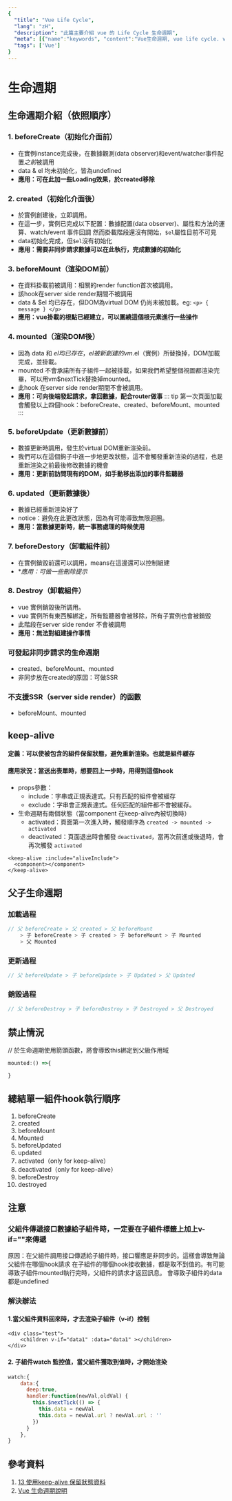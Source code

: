 ```yaml
---
{
  "title": "Vue Life Cycle",
  "lang": "zH",
  "description": "此篇主要介紹 vue 的 Life Cycle 生命週期",
  "meta": [{"name":"keywords", "content":"Vue生命週期, vue life cycle. vue"}],
  "tags": ['Vue']
}
---
```

# 生命週期

## 生命週期介紹（依照順序）
### 1. beforeCreate（初始化介面前）
- 在實例instance完成後，在數據觀測(data observer)和event/watcher事件配置*之前*被調用
- data & el 均未初始化，皆為undefined
- **應用：可在此加一些Loading效果，於created移除**
    
### 2. created（初始化介面後）
- 於實例創建後，立即調用。
- 在這一步，實例已完成以下配置：數據配置(data observer)、屬性和方法的運算、watch/event 事件回調
    然而掛載階段還沒有開始，`$el`屬性目前不可見
- data初始化完成，但`$el`沒有初始化
- **應用：需要非同步請求數據可以在此執行，完成數據的初始化**
        
### 3. beforeMount（渲染DOM前）
- 在資料掛載前被調用：相關的render function首次被調用。
- 該hook在server side render期間不被調用
- data & $el 均已存在，但DOM為virtual DOM 仍尚未被加載。eg: `<p> { message } </p>`
- **應用：vue掛載的根點已經建立，可以圍繞這個根元素進行一些操作**
  
### 4. mounted（渲染DOM後）
- 因為 data 和 $el 均已存在，el 被新創建的 vm.$el（實例）所替換掉，DOM加載完成，並掛載。
- mounted 不會承諾所有子組件一起被掛載，如果我們希望整個視圖都渲染完畢，可以用vm$nextTick替換掉mounted。
- 此hook 在server side render期間不會被調用。
- **應用：可向後端發起請求，拿回數據，配合router做事**
::: tip
第一次頁面加載會觸發以上四個hook：beforeCreate、created、beforeMount、mounted
:::
### 5. beforeUpdate（更新數據前）
- 數據更新時調用，發生於virtual DOM重新渲染前。
- 我們可以在這個鉤子中進一步地更改狀態，這不會觸發重新渲染的過程，也是重新渲染之前最後修改數據的機會
- **應用：更新前訪問現有的DOM，如手動移出添加的事件監聽器**

### 6. updated（更新數據後）
- 數據已經重新渲染好了
- notice：避免在此更改狀態，因為有可能導致無限迴圈。
- **應用：當數據更新時，統一事務處理的時候使用**

### 7. beforeDestory（卸載組件前）
- 在實例銷毀前還可以調用，means在這邊還可以控制組建
- **應用：可做一些刪除提示*

### 8. Destroy（卸載組件）
- vue 實例銷毀後所調用。
- vue 實例所有東西解綁定，所有監聽器會被移除，所有子實例也會被銷毀
- 此階段在server side render 不會被調用
- **應用：無法對組建操作事情**

### 可發起非同步請求的生命週期
- created、beforeMount、mounted
- 非同步放在created的原因：可做SSR

### 不支援SSR（server side render）的函數
- beforeMount、mounted

## keep-alive
#### 定義：可以使被包含的組件保留狀態，避免重新渲染。也就是組件緩存
#### 應用狀況：當送出表單時，想要回上一步時，用得到這個hook
- props參數：
    - include：字串或正規表達式。只有匹配的組件會被緩存
    - exclude：字串會正規表達式。任何匹配的組件都不會被緩存。
- 生命週期有兩個狀態（當component 在keep-alive內被切換時）
    - activated：頁面第一次進入時，觸發順序為 `created -> mounted -> activated`
    - deactivated：頁面退出時會觸發 `deactivated`，當再次前進或後退時，會再次觸發 `activated`
```vue
<keep-alive :include="aliveInclude">
  <component></component>
</keep-alive>
```

## 父子生命週期
### 加載過程
``` javascript
// 父 beforeCreate > 父 created > 父 beforeMount 
    > 子 beforeCreate > 子 created > 子 beforeMount > 子 Mounted
    > 父 Mounted
``` 

### 更新過程
```javascript
// 父 beforeUpdate > 子 beforeUpdate > 子 Updated > 父 Updated
```

### 銷毀過程
```javascript
// 父 beforeDestroy > 子 beforeDestroy > 子 Destroyed > 父 Destroyed
```

## 禁止情況
// 於生命週期使用箭頭函數，將會導致this綁定到父級作用域
```javascript
mounted:() =>{

}
```

## 總結單一組件hook執行順序
1. beforeCreate
2. created
3. beforeMount
4. Mounted
5. beforeUpdated
6. updated
7. activated（only for keep-alive）
8. deactivated（only for keep-alive）
9. beforeDestroy
10. destroyed

## 注意
### 父組件傳遞接口數據給子組件時，一定要在子組件標籤上加上v-if=""來傳遞
原因：在父組件調用接口傳遞給子組件時，接口響應是非同步的。這樣會導致無論父組件在哪個hook請求
在子組件的哪個hook接收數據，都是取不到值的。有可能導致子組件mounted執行完時，父組件的請求才返回訊息。
會導致子組件的data都是undefined

### 解決辦法
#### 1.當父組件資料回來時，才去渲染子組件（v-if）控制 
```vue
<div class="test">
    <children v-if="data1" :data="data1" ></children>
</div>
```
#### 2. 子組件watch 監控值，當父組件獲取到值時，才開始渲染
```javascript
watch:{
    data:{
      deep:true,
      handler:function(newVal,oldVal) {
        this.$nextTick(() => {
          this.data = newVal
          this.data = newVal.url ? newVal.url : ''
        })
      }
    },
}
```
## 參考資料
1. [13 使用keep-alive 保留狀態資料](https://dotblogs.com.tw/wasichris/2018/08/31/001757)
2. [Vue 生命週期說明](https://juejin.im/post/6844904024861327373)
